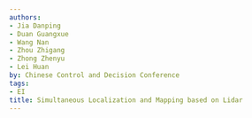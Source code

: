 ```yaml
---
authors:
- Jia Danping
- Duan Guangxue
- Wang Nan
- Zhou Zhigang
- Zhong Zhenyu
- Lei Huan
by: Chinese Control and Decision Conference
tags:
- EI
title: Simultaneous Localization and Mapping based on Lidar
---
```

